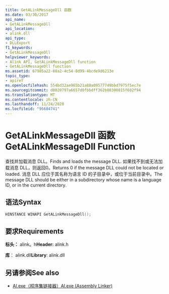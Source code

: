 ```yaml
---
title: GetALinkMessageDll 函数
ms.date: 03/30/2017
api_name:
- GetALinkMessageDll
api_location:
- alink.dll
api_type:
- DLLExport
f1_keywords:
- GetALinkMessageDll
helpviewer_keywords:
- Alink API, GetALinkMessageDll function
- GetALinkMessageDll function
ms.assetid: 67985a22-88a2-4c54-8d99-4bcde9d6213e
topic_type:
- apiref
ms.openlocfilehash: 554bd32ae965b21a88a09577749bbd7975f5ec7e
ms.sourcegitcommit: d8020797a6657d0fbbdff362b80300815f682f94
ms.translationtype: MT
ms.contentlocale: zh-CN
ms.lasthandoff: 11/24/2020
ms.locfileid: "95684741"
---
```

# <a name="getalinkmessagedll-function"></a><span data-ttu-id="7fa0a-102">GetALinkMessageDll 函数</span><span class="sxs-lookup"><span data-stu-id="7fa0a-102">GetALinkMessageDll Function</span></span>

<span data-ttu-id="7fa0a-103">查找并加载消息 DLL。</span><span class="sxs-lookup"><span data-stu-id="7fa0a-103">Finds and loads the message DLL.</span></span> <span data-ttu-id="7fa0a-104">如果找不到或无法加载消息 DLL，则返回0。</span><span class="sxs-lookup"><span data-stu-id="7fa0a-104">Returns 0 if the message DLL could not be located or loaded.</span></span> <span data-ttu-id="7fa0a-105">消息 DLL 应位于其名称为语言 ID 的子目录中，或位于当前目录中。</span><span class="sxs-lookup"><span data-stu-id="7fa0a-105">The message DLL should be either in a subdirectory whose name is a language ID, or in the current directory.</span></span>  
  
## <a name="syntax"></a><span data-ttu-id="7fa0a-106">语法</span><span class="sxs-lookup"><span data-stu-id="7fa0a-106">Syntax</span></span>  
  
```cpp  
HINSTANCE WINAPI GetALinkMessageDll();  
```  
  
## <a name="requirements"></a><span data-ttu-id="7fa0a-107">要求</span><span class="sxs-lookup"><span data-stu-id="7fa0a-107">Requirements</span></span>  

 <span data-ttu-id="7fa0a-108">**标头：** alink。h</span><span class="sxs-lookup"><span data-stu-id="7fa0a-108">**Header:** alink.h</span></span>  
  
 <span data-ttu-id="7fa0a-109">**库**： alink.dll</span><span class="sxs-lookup"><span data-stu-id="7fa0a-109">**Library**: alink.dll</span></span>  
  
## <a name="see-also"></a><span data-ttu-id="7fa0a-110">另请参阅</span><span class="sxs-lookup"><span data-stu-id="7fa0a-110">See also</span></span>

- [<span data-ttu-id="7fa0a-111">Al.exe（程序集链接器）</span><span class="sxs-lookup"><span data-stu-id="7fa0a-111">Al.exe (Assembly Linker)</span></span>](../../tools/al-exe-assembly-linker.md)
